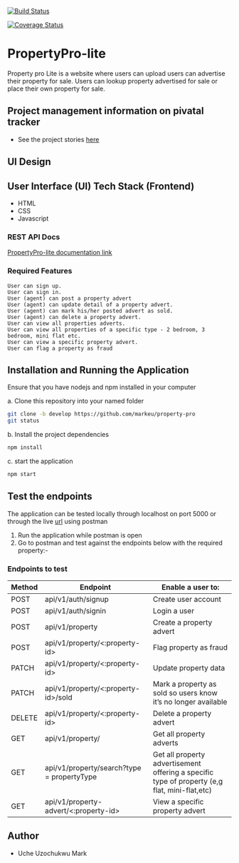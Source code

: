 
[![Build Status](https://travis-ci.com/markeu/property-pro.svg?branch=develop)](https://travis-ci.com/markeu/property-pro)

[![Coverage Status](https://coveralls.io/repos/github/markeu/property-pro/badge.svg?branch=ft-view-property-type-167097139)](https://coveralls.io/github/markeu/property-pro?branch=ft-view-property-type-167097139)


# PropertyPro-lite

Property pro Lite is a website where users can upload users can advertise their property for sale. Users can lookup property advertised for sale or place their own property for sale.

## Project management information on pivatal tracker

* See the project stories [here](https://www.pivotaltracker.com/n/projects/2354316)

## UI Design


## User Interface (UI) Tech Stack (Frontend)

* HTML
* CSS
* Javascript



### REST API Docs

[PropertyPro-lite documentation link](https://propertyproliteapp.herokuapp.com)

### Required Features

```
User can sign up.
User can sign in.
User (agent) can post a property advert
User (agent) can update detail of a property advert.
User (agent) can mark his/her posted advert as sold.
User (agent) can delete a property advert.
User can view all properties adverts.
User can view all properties of a specific type - 2 bedroom, 3 bedroom, mini flat etc.
User can view a specific property advert.
User can flag a property as fraud
```


## Installation and Running the Application

Ensure that you have nodejs and npm installed in your computer

a. Clone this repository into your named folder

```bash
git clone -b develop https://github.com/markeu/property-pro
git status
```

b. Install the project dependencies

```bash
npm install
```

c. start the application

```bash
npm start
```


## Test the endpoints

The application can be tested locally through localhost on port 5000 or through the live [url](https://propertyproliteapp.herokuapp.com) using postman

1. Run the application while postman is open
2. Go to postman and test against the endpoints below with the required property:-

### Endpoints to test

Method        | Endpoint      | Enable a user to: |
------------- | ------------- | ---------------
POST  | api/v1/auth/signup  | Create user account  |
POST  | api/v1/auth/signin  | Login a user |
POST  | api/v1/property  | Create a property advert |
POST  | api/v1/property/<:property-id>  | Flag property as fraud |
PATCH  | api/v1/property/<:property-id>  | Update property data |
PATCH  | api/v1/property/<:property-id>/sold  | Mark a property as sold so users know it’s no longer available |
DELETE  | api/v1/property/<:property-id>  | Delete a property advert |
GET  | api/v1/property/ | Get all property adverts |
GET  | api/v1/property/search?type =​ propertyType  | Get all property advertisement offering a specific type of property (e,g flat, mini-flat,etc) |
GET  | api/v1/property-advert/<:property-id>  | View a specific property advert |



## Author

* Uche Uzochukwu Mark

